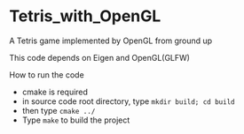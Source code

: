 # Tetris_with_OpenGL
A Tetris game implemented by OpenGL from ground up


This code depends on Eigen and OpenGL(GLFW)

How to run the code
- cmake is required
- in source code root directory, type ```mkdir build; cd build```
- then type ```cmake ../```
- Type ```make``` to build the project